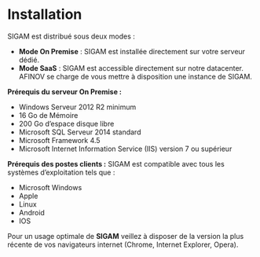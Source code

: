 # Installation

SIGAM est distribué sous deux modes :

* **Mode On Premise** : SIGAM est installée directement sur votre serveur dédié.
* **Mode SaaS** : SIGAM est accessible directement sur notre datacenter. AFINOV se charge de vous mettre à disposition une instance de SIGAM.

**Prérequis du serveur On Premise :**

* Windows Serveur 2012 R2 minimum
* 16 Go de Mémoire
* 200 Go d’espace disque libre
* Microsoft SQL Serveur 2014 standard
* Microsoft Framework 4.5
* Microsoft Internet Information Service (IIS) version 7 ou supérieur

**Prérequis des postes clients :** SIGAM est compatible avec tous les systèmes d’exploitation tels que :

* Microsoft Windows
* Apple
* Linux
* Android
* IOS

Pour un usage optimale de **SIGAM** veillez à disposer de la version la plus récente de vos navigateurs internet (Chrome, Internet Explorer, Opera).

